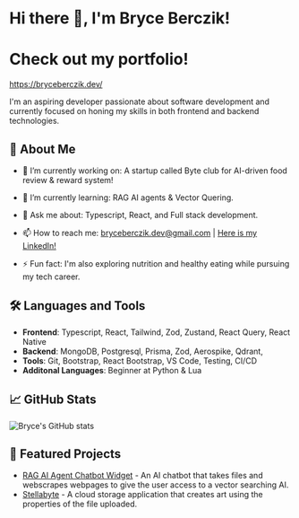 # Hi there 👋, I'm Bryce Berczik!

# Check out my portfolio!

https://bryceberczik.dev/

I'm an aspiring developer passionate about software development and currently focused on honing my skills in both frontend and backend technologies. 

## 🚀 About Me

- 🔭 I’m currently working on: A startup called Byte club for AI-driven food review & reward system!
- 🌱 I’m currently learning: RAG AI agents & Vector Quering.
- 💬 Ask me about: Typescript, React, and Full stack development.
- 📫 How to reach me: [bryceberczik.dev@gmail.com](mailto:bryceberczik.dev@gmail.com) | [Here is my LinkedIn!](https://www.linkedin.com/in/bryce-berczik-9b4874323/)

- ⚡ Fun fact: I'm also exploring nutrition and healthy eating while pursuing my tech career.

## 🛠️ Languages and Tools

- **Frontend**: Typescript, React, Tailwind, Zod, Zustand, React Query, React Native
- **Backend**: MongoDB, Postgresql, Prisma, Zod, Aerospike, Qdrant, 
- **Tools**: Git, Bootstrap, React Bootstrap, VS Code, Testing, CI/CD
- **Additonal Languages**: Beginner at Python & Lua

## 📈 GitHub Stats

![Bryce's GitHub stats](https://github-readme-stats.vercel.app/api?username=bryceberczik&show_icons=true&theme=radical)


## 📌 Featured Projects

- [RAG AI Agent Chatbot Widget](https://github.com/bryceberczik/Digbi-AI) - An AI chatbot that takes files and webscrapes webpages to give the user access to a vector searching AI.
- [Stellabyte](https://github.com/ZVKubajak/Stellabyte) - A cloud storage application that creates art using the properties of the file uploaded.
